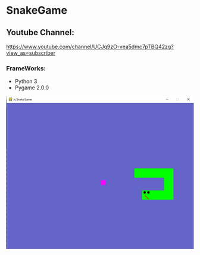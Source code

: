 # SnakeGame

## Youtube Channel:
https://www.youtube.com/channel/UCJq9zO-vea5dmc7pTBQ42zg?view_as=subscriber

### FrameWorks:
- Python 3
- Pygame 2.0.0


![](Game.png)
